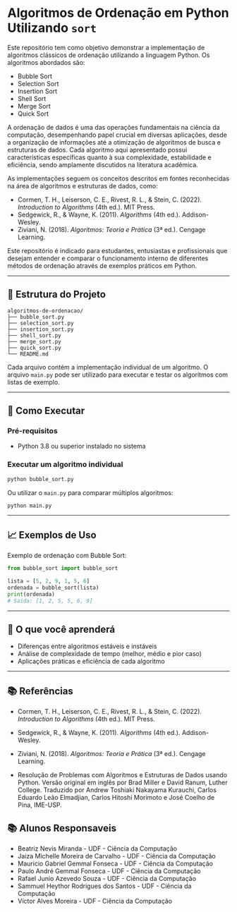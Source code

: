 # Algoritmos de Ordenação em Python Utilizando `sort`

Este repositório tem como objetivo demonstrar a implementação de algoritmos clássicos de ordenação utilizando a linguagem Python. Os algoritmos abordados são:

- Bubble Sort  
- Selection Sort  
- Insertion Sort  
- Shell Sort  
- Merge Sort  
- Quick Sort

A ordenação de dados é uma das operações fundamentais na ciência da computação, desempenhando papel crucial em diversas aplicações, desde a organização de informações até a otimização de algoritmos de busca e estruturas de dados. Cada algoritmo aqui apresentado possui características específicas quanto à sua complexidade, estabilidade e eficiência, sendo amplamente discutidos na literatura acadêmica.

As implementações seguem os conceitos descritos em fontes reconhecidas na área de algoritmos e estruturas de dados, como:

- Cormen, T. H., Leiserson, C. E., Rivest, R. L., & Stein, C. (2022). *Introduction to Algorithms* (4th ed.). MIT Press.  
- Sedgewick, R., & Wayne, K. (2011). *Algorithms* (4th ed.). Addison-Wesley.  
- Ziviani, N. (2018). *Algoritmos: Teoria e Prática* (3ª ed.). Cengage Learning.

Este repositório é indicado para estudantes, entusiastas e profissionais que desejam entender e comparar o funcionamento interno de diferentes métodos de ordenação através de exemplos práticos em Python.

---

## 📂 Estrutura do Projeto

```
algoritmos-de-ordenacao/
├── bubble_sort.py
├── selection_sort.py
├── insertion_sort.py
├── shell_sort.py
├── merge_sort.py
├── quick_sort.py
└── README.md
```

Cada arquivo contém a implementação individual de um algoritmo. O arquivo `main.py` pode ser utilizado para executar e testar os algoritmos com listas de exemplo.

---

## 🚀 Como Executar

### Pré-requisitos

- Python 3.8 ou superior instalado no sistema

### Executar um algoritmo individual

```bash
python bubble_sort.py
```

Ou utilizar o `main.py` para comparar múltiplos algoritmos:

```bash
python main.py
```

---

## 📈 Exemplos de Uso

Exemplo de ordenação com Bubble Sort:

```python
from bubble_sort import bubble_sort

lista = [5, 2, 9, 1, 5, 6]
ordenada = bubble_sort(lista)
print(ordenada)
# Saída: [1, 2, 5, 5, 6, 9]
```

---

## 🧠 O que você aprenderá

- Diferenças entre algoritmos estáveis e instáveis
- Análise de complexidade de tempo (melhor, médio e pior caso)
- Aplicações práticas e eficiência de cada algoritmo

---

## 📚 Referências

- Cormen, T. H., Leiserson, C. E., Rivest, R. L., & Stein, C. (2022). *Introduction to Algorithms* (4th ed.). MIT Press.
  
- Sedgewick, R., & Wayne, K. (2011). *Algorithms* (4th ed.). Addison-Wesley.
  
- Ziviani, N. (2018). *Algoritmos: Teoria e Prática* (3ª ed.). Cengage Learning.
  
- Resolução de Problemas com Algoritmos e Estruturas de Dados usando Python. Versão original em inglês por Brad Miller e David Ranum, Luther College. Traduzido por Andrew Toshiaki Nakayama Kurauchi, Carlos Eduardo Leão Elmadjian, Carlos Hitoshi Morimoto e José Coelho de Pina, IME-USP.

## 📚 Alunos Responsaveis

- Beatriz Nevis Miranda - UDF - Ciência da Computação
- Jaiza Michelle Moreira de Carvalho - UDF - Ciência da Computação
- Mauricio Gabriel Gemmal Fonseca - UDF - Ciência da Computação
- Paulo André Gemmal Fonseca - UDF - Ciência da Computação
- Rafael Junio Azevedo Souza - UDF - Ciência da Computação
- Sammuel Heythor Rodrigues dos Santos - UDF - Ciência da Computação
- Víctor Alves Moreira - UDF - Ciência da Computação
